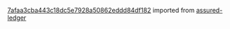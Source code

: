 [7afaa3cba443c18dc5e7928a50862eddd84df182](https://github.com/insolar/assured-ledger/commit/7afaa3cba443c18dc5e7928a50862eddd84df182) imported from [assured-ledger](https://github.com/insolar/assured-ledger)
